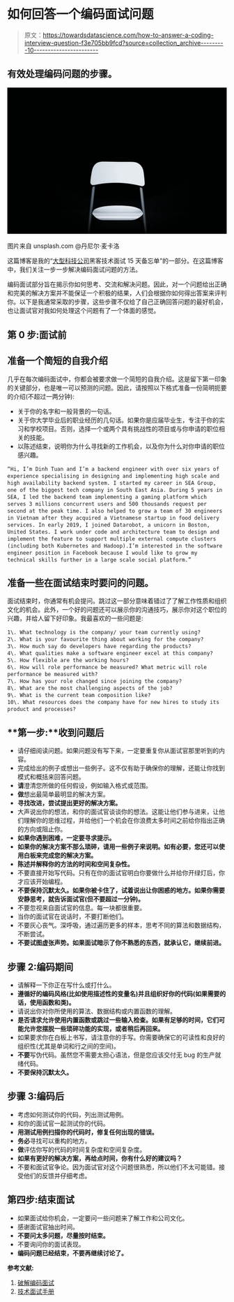 # 如何回答一个编码面试问题

> 原文：<https://towardsdatascience.com/how-to-answer-a-coding-interview-question-f3e705bb9fcd?source=collection_archive---------10----------------------->

## 有效处理编码问题的步骤。

![](img/f8c15de5ac250a3925fd26c6975aed1b.png)

图片来自 unsplash.com @丹尼尔·麦卡洛

这篇博客是我的“[大型科技公司](https://medium.com/@nhudinhtuan/15-days-cheat-sheet-for-hacking-technical-interviews-at-big-tech-companies-d780717dcec1)黑客技术面试 15 天备忘单”的一部分。在这篇博客中，我们关注一步一步解决编码面试问题的方法。

编码面试部分旨在揭示你如何思考、交流和解决问题。因此，对一个问题给出正确和完美的解决方案并不能保证一个积极的结果，人们会根据你如何得出答案来评判你。以下是我通常采取的步骤，这些步骤不仅给了自己正确回答问题的最好机会，也让面试官对我如何处理这个问题有了一个体面的感觉。

## **第 0 步:面试前**

## 准备一个简短的自我介绍

几乎在每次编码面试中，你都会被要求做一个简短的自我介绍。这是留下第一印象的关键部分，也是唯一可以预测的问题。因此，请按照以下格式准备一份简明扼要的介绍(不超过一两分钟):

*   关于你的名字和一般背景的一句话。
*   关于你大学毕业后的职业经历的几句话。如果你是应届毕业生，专注于你的实习和学校项目。否则，选择一个或两个具有挑战性的项目或与你申请的职位相关的技能。
*   以陈述结束，说明你为什么寻找新的工作机会，以及你为什么对你申请的职位感兴趣。

```
“Hi, I’m Dinh Tuan and I’m a backend engineer with over six years of experience specialising in designing and implementing high scale and high availability backend system. I started my career in SEA Group, one of the biggest tech company in South East Asia. During 5 years in SEA, I led the backend team implementing a gaming platform which serves 3 millions concurrent users and 500 thousands request per second at the peak time. I also helped to grow a team of 30 engineers in Vietnam after they acquired a Vietnamese startup in food delivery services. In early 2019, I joined Datarobot, a unicorn in Boston, United States. I work under code and architecture team to design and implement the feature to support multiple external compute clusters (including both Kubernetes and Hadoop).I’m interested in the software engineer position in Facebook because I would like to grow my technical skills further in a large scale social platform.”
```

## 准备一些在面试结束时要问的问题。

面试结束时，你通常有机会提问。跳过这一部分意味着错过了了解工作性质和组织文化的机会。此外，一个好的问题还可以展示你的沟通技巧，展示你对这个职位的兴趣，并给人留下好印象。我最喜欢的一些问题是:

```
1\. What technology is the company/ your team currently using?
2\. What is your favourite thing about working for the company?
3\. How much say do developers have regarding the products?
4\. What qualities make a software engineer excel at this company?
5\. How flexible are the working hours?
6\. How will role performance be measured? What metric will role performance be measured with?
7\. How has your role changed since joining the company?
8\. What are the most challenging aspects of the job?
9\. What is the current team composition like?
10\. What resources does the company have for new hires to study its product and processes?
```

## **第一步:**收到问题后

*   请仔细阅读问题。如果问题没有写下来，一定要重复你从面试官那里听到的内容。
*   完成给出的例子或想出一些例子。这不仅有助于确保你的理解，还能让你找到模式和概括来回答问题。
*   **请**澄清您所做的任何假设，例如输入格式或范围。
*   **做**想出最简单最明显的解决方案。
*   **寻找改进，尝试提出更好的解决方案。**
*   大声说出你的想法，和你的面试官谈谈你的想法。这能让他们参与进来，让他们理解你的思维过程，并给他们一个机会在你浪费太多时间之前给你指出正确的方向或阻止你。
*   **如果你遇到困难，一定要寻求提示。**
*   **如果你的解决方案不那么琐碎，请用一些例子来说明。如有必要，您还可以使用白板来完成您的解决方案。**
*   **陈述并解释你的方法的时间和空间复杂性。**
*   不要直接开始写代码。只有在你的面试官明白你要做什么并给你开绿灯后，你才应该开始编程。
*   **不要保持沉默太久。如果你被卡住了，试着说出让你困惑的地方。如果你需要安静思考，就告诉面试官(但不要超过一分钟)。**
*   不要忽视来自面试官的信息。每一块都很重要。
*   当你的面试官在说话时，不要打断他们。
*   不要灰心丧气。深呼吸，通过遍历更多的样本，思考不同的算法和数据结构，不断尝试。
*   **不要试图虚张声势。如果面试暗示了你不熟悉的东西，就承认它，继续前进。**

## 步骤 2:编码期间

*   请解释一下你正在写什么或打什么。
*   **遵循好的编码风格(比如使用描述性的变量名)并且组织好你的代码(如果需要的话，使用函数和类)。**
*   请说出你对你所使用的算法、数据结构或内置函数的理解。
*   **是否请求允许使用内置函数或跳过一些输入检查。如果有足够的时间，它们可能允许您摆脱一些琐碎功能的实现，或者稍后再回来。**
*   如果要求你在白板上书写，请注意你的手写。你需要确保它的可读性和良好的组织性(尤其是单词和行之间的空间)。
*   **不要**写伪代码。虽然您不需要太担心语法，但是您应该交付无 bug 的生产就绪代码。
*   **不要保持沉默太久。**

## 步骤 3:编码后

*   考虑如何测试你的代码，列出测试用例。
*   和你的面试官一起测试你的代码。
*   **用测试用例扫描你的代码时，修复任何出现的错误。**
*   **务必**寻找可以重构的地方。
*   **做**评估你写的代码的时间复杂度和空间复杂度。
*   **如果有更好的解决方案，再给点时间，你有什么好的建议吗？**
*   不要和面试官争论。因为面试官对这个问题很熟悉，所以他们不太可能错。接受他们的反馈并仔细考虑。

## 第四步:结束面试

*   如果面试给你机会，一定要问一些问题来了解工作和公司文化。
*   感谢面试官抽出时间。
*   **不要问太多问题，尽量按时结束。**
*   不要询问你的面试表现。
*   **编码问题已经结束，不要再继续讨论了。**

**参考文献:**

1.  [破解编码面试](http://www.crackingthecodinginterview.com/)
2.  [技术面试手册](https://yangshun.github.io/tech-interview-handbook/cheatsheet)